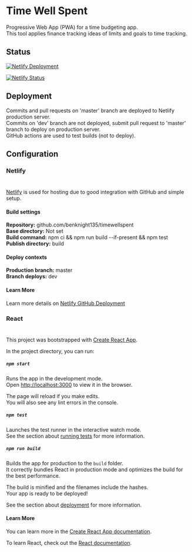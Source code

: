 # Time Well Spent

Progressive Web App (PWA) for a time budgeting app.  
This tool applies finance tracking ideas of limits and goals to time tracking.

## Status

[![Netlify Deployment](https://github.com/benknight135/timewellspent/actions/workflows/main.yml/badge.svg)](https://github.com/benknight135/timewellspent/actions/workflows/main.yml)

[![Netlify Status](https://api.netlify.com/api/v1/badges/294bdce9-bfa5-43b9-8c9c-a83ed3316e17/deploy-status)](https://app.netlify.com/sites/friendly-poitras-c8045e/deploys)

## Deployment

Commits and pull requests on 'master' branch are deployed to Netlify production server.  
Commits on 'dev' branch are not deployed, submit pull request to 'master' branch to deploy on production server.  
GitHub actions are used to test builds (not to deploy).

## Configuration

### Netlify
#
[Netlify](https://www.netlify.com/) is used for hosting due to good integration with GitHub and simple setup.

#### Build settings
**Repository:** github.com/benknight135/timewellspent  
**Base directory:** Not set  
**Build command:** npm ci && npm run build --if-present && npm test  
**Publish directory:** build  

#### Deploy contexts
**Production branch:** master  
**Branch deploys:** dev

#### Learn More
Learn more details on [Netlify GitHub Deployment](https://www.netlify.com/blog/2016/09/29/a-step-by-step-guide-deploying-on-netlify/)

### React
#

This project was bootstrapped with [Create React App](https://github.com/facebook/create-react-app).

In the project directory, you can run:

##### `npm start`

Runs the app in the development mode.\
Open [http://localhost:3000](http://localhost:3000) to view it in the browser.

The page will reload if you make edits.\
You will also see any lint errors in the console.

##### `npm test`

Launches the test runner in the interactive watch mode.\
See the section about [running tests](https://facebook.github.io/create-react-app/docs/running-tests) for more information.

##### `npm run build`

Builds the app for production to the `build` folder.\
It correctly bundles React in production mode and optimizes the build for the best performance.

The build is minified and the filenames include the hashes.\
Your app is ready to be deployed!

See the section about [deployment](https://facebook.github.io/create-react-app/docs/deployment) for more information.

#### Learn More

You can learn more in the [Create React App documentation](https://facebook.github.io/create-react-app/docs/getting-started).

To learn React, check out the [React documentation](https://reactjs.org/).